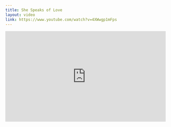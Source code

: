 ```yaml
---
title: She Speaks of Love
layout: video
link: https://www.youtube.com/watch?v=4XWwgp1mFps
---
```

<style>.codegena{position:relative;width:100%;height:0;padding-bottom:56.27198%;margin-bottom:20px}.codegena iframe{position:absolute;top:0;left:0;width:100%;height:100%;}</style><div class="codegena"><iframe width='500' height='294' src="https://www.youtube.com/embed/4XWwgp1mFps?&theme=dark&autohide=2&modestbranding=1&rel=0&iv_load_policy=3" frameborder="0"></iframe></div>
